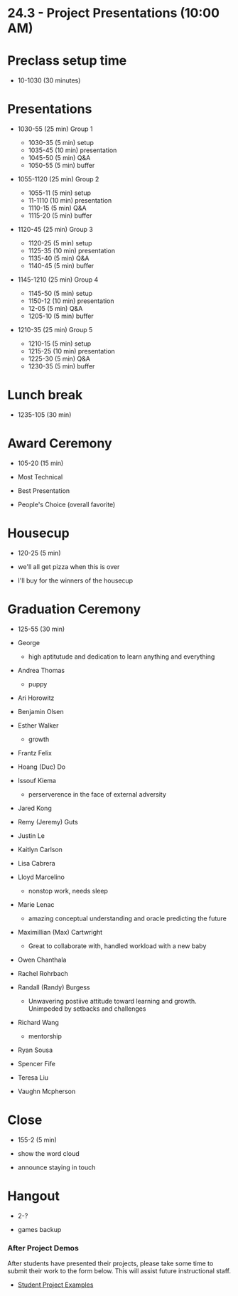 # 24.3 - Project Presentations (10:00 AM)

# Preclass setup time

- 10-1030 (30 minutes)

# Presentations

- 1030-55 (25 min) Group 1

  - 1030-35 (5 min) setup
  - 1035-45 (10 min) presentation
  - 1045-50 (5 min) Q&A
  - 1050-55 (5 min) buffer

- 1055-1120 (25 min) Group 2

  - 1055-11 (5 min) setup
  - 11-1110 (10 min) presentation
  - 1110-15 (5 min) Q&A
  - 1115-20 (5 min) buffer

- 1120-45 (25 min) Group 3

  - 1120-25 (5 min) setup
  - 1125-35 (10 min) presentation
  - 1135-40 (5 min) Q&A
  - 1140-45 (5 min) buffer

- 1145-1210 (25 min) Group 4

  - 1145-50 (5 min) setup
  - 1150-12 (10 min) presentation
  - 12-05 (5 min) Q&A
  - 1205-10 (5 min) buffer

- 1210-35 (25 min) Group 5

  - 1210-15 (5 min) setup
  - 1215-25 (10 min) presentation
  - 1225-30 (5 min) Q&A
  - 1230-35 (5 min) buffer

# Lunch break

- 1235-105 (30 min)

# Award Ceremony

- 105-20 (15 min)

- Most Technical

- Best Presentation

- People's Choice (overall favorite)

# Housecup

- 120-25 (5 min)

- we'll all get pizza when this is over

- I'll buy for the winners of the housecup

# Graduation Ceremony

- 125-55 (30 min)

- George
  - high aptitutude and dedication to learn anything and everything
- Andrea Thomas
  - puppy
- Ari Horowitz
- Benjamin Olsen
- Esther Walker
  - growth
- Frantz Felix
- Hoang (Duc) Do
- Issouf Kiema
  - perserverence in the face of external adversity
- Jared Kong
- Remy (Jeremy) Guts
- Justin Le
- Kaitlyn Carlson
- Lisa Cabrera
- Lloyd Marcelino
  - nonstop work, needs sleep
- Marie Lenac
  - amazing conceptual understanding and oracle predicting the future
- Maximillian (Max) Cartwright
  - Great to collaborate with, handled workload with a new baby
- Owen Chanthala
- Rachel Rohrbach
- Randall (Randy) Burgess
  - Unwavering postiive attitude toward learning and growth. Unimpeded by setbacks and challenges
- Richard Wang
  - mentorship
- Ryan Sousa
- Spencer Fife
- Teresa Liu
- Vaughn Mcpherson

# Close

- 155-2 (5 min)

- show the word cloud

- announce staying in touch

# Hangout

- 2-?

- games backup

### After Project Demos

After students have presented their projects, please take some time to submit their work to the form below. This will assist future instructional staff.

- [Student Project Examples](https://goo.gl/forms/d82FCYMGeRcrxruQ2)
